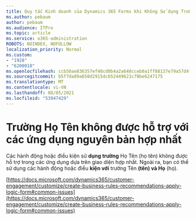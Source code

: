 ```yaml
---
title: Quy tắc Kinh doanh của Dynamics 365 Forms khi Không Sử dụng Trường Họ tên
ms.author: pebaum
author: pebaum
ms.audience: ITPro
ms.topic: article
ms.service: o365-administration
ROBOTS: NOINDEX, NOFOLLOW
localization_priority: Normal
ms.custom:
- "1928"
- "6200018"
ms.openlocfilehash: ccb50ae836357ef48cd0b4a2a640cceb0a1ff88137e79a57d4fcd9027994ce45
ms.sourcegitcommit: b5f7da89a650d2915dc652449623c78be6247175
ms.translationtype: MT
ms.contentlocale: vi-VN
ms.lasthandoff: 08/05/2021
ms.locfileid: "53947429"
---
```

# <a name="full-name-field-not-supported-with-unified-inteface-apps"></a>Trường Họ Tên không được hỗ trợ với các ứng dụng nguyên bản hợp nhất

Các hành động hoặc điều kiện sử **dụng trường** Họ Tên (họ tên) không được hỗ trợ trong các ứng dụng dựa trên giao diện hợp nhất. Ngoài ra, bạn có thể sử dụng các hành động hoặc điều **kiện với** trường Tên **(tên) và Họ** (họ).

[https://docs.microsoft.com/dynamics365/customer-engagement/customize/create-business-rules-recommendations-apply-logic-form#common-issues](https://docs.microsoft.com/dynamics365/customer-engagement/customize/create-business-rules-recommendations-apply-logic-form#common-issues)
